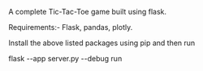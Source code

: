 A complete Tic-Tac-Toe game built using flask.

Requirements:- Flask, pandas, plotly.

Install the above listed packages using pip and then run

flask --app server.py --debug run